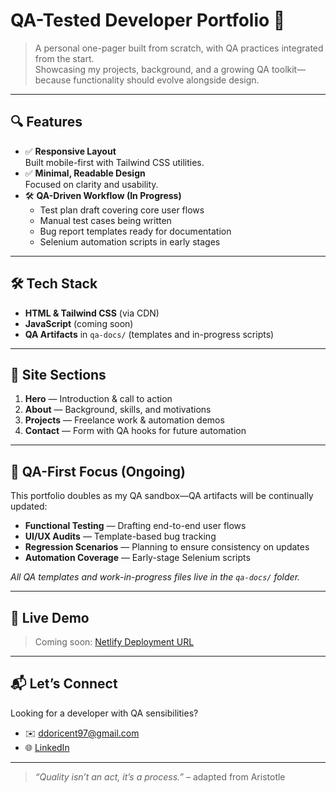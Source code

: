 # QA-Tested Developer Portfolio 🚀 

> A personal one-pager built from scratch, with QA practices integrated from the start.  
> Showcasing my projects, background, and a growing QA toolkit—because functionality should evolve alongside design.

---

## 🔍 Features

- ✅ **Responsive Layout**  
  Built mobile-first with Tailwind CSS utilities.
- ✅ **Minimal, Readable Design**  
  Focused on clarity and usability.
- 🛠 **QA-Driven Workflow (In Progress)**  
  - Test plan draft covering core user flows  
  - Manual test cases being written  
  - Bug report templates ready for documentation  
  - Selenium automation scripts in early stages  

---

## 🛠 Tech Stack

- **HTML & Tailwind CSS** (via CDN)  
- **JavaScript** (coming soon)  
- **QA Artifacts** in `qa-docs/` (templates and in-progress scripts)  

---

## 📂 Site Sections

1. **Hero** — Introduction & call to action  
2. **About** — Background, skills, and motivations  
3. **Projects** — Freelance work & automation demos  
4. **Contact** — Form with QA hooks for future automation  

---

## 🔄 QA-First Focus (Ongoing)

This portfolio doubles as my QA sandbox—QA artifacts will be continually updated:

- **Functional Testing** — Drafting end-to-end user flows  
- **UI/UX Audits** — Template-based bug tracking  
- **Regression Scenarios** — Planning to ensure consistency on updates  
- **Automation Coverage** — Early-stage Selenium scripts  

_All QA templates and work-in-progress files live in the `qa-docs/` folder._

---

## 📡 Live Demo

> Coming soon: [Netlify Deployment URL]()

---

## 📬 Let’s Connect

Looking for a developer with QA sensibilities?  
- ✉️ ddoricent97@gmail.com  
- 🌐 [LinkedIn](https://www.linkedin.com/in/donald-doricent/)  

---

> _“Quality isn’t an act, it’s a process.”_ – adapted from Aristotle  
